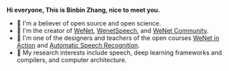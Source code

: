 
<!--
**robin1001/robin1001** is a ✨ _special_ ✨ repository because its `README.md` (this file) appears on your GitHub profile.

Here are some ideas to get you started:

- 🔭 I’m currently working on ...
- 🌱 I’m currently learning ...
- 👯 I’m looking to collaborate on ...
- 🤔 I’m looking for help with ...
- 💬 Ask me about ...
- 📫 How to reach me: ...
- 😄 Pronouns: ...
- ⚡ Fun fact: ...
-->

**Hi everyone, This is Binbin Zhang, nice to meet you.**

- 🔭 I'm a believer of open source and open science.
- 🌱 I'm the creator of [WeNet](https://github.com/wenet-e2e/wenet), [WenetSpeech](http://wenet.org.cn/WenetSpeech/), and [WeNet Community](https://wenet.org.cn/).
- 👯 I'm one of the designers and teachers of the open courses [WeNet in Action](https://edu.speechhome.com/p/t_pc/goods_pc_detail/goods_detail/course_27jU7hlWuYqO7ymQ6zYO2yIPEHC?app_id=appzxw56sw27444) and [Automatic Speech Recognition](https://www.shenlanxueyuan.com/course/245).
- 🤔 My research interests include speech, deep learning frameworks and compilers, and computer architecture.

